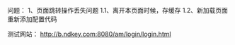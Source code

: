 问题：
    1、页面跳转操作丢失问题
    	1.1、离开本页面时候，存缓存
    	1.2、新加载页面重新添加配置代码

测试网站：
    http://b.ndkey.com:8080/am/login/login.html